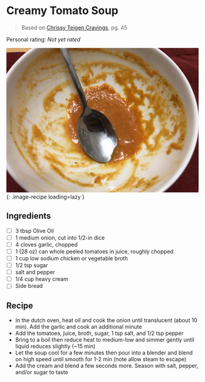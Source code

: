 # Creamy Tomato Soup

> Based on [Chrissy Teigen Cravings], pg. 45

  [Chrissy Teigen Cravings]: https://www.penguinrandomhouse.com/books/252973/cravings-by-chrissy-teigen-with-adeena-sussman/

<!-- {cts} rating=0; (User can specify rating on scale of 1-5) -->
Personal rating: *Not yet rated*
<!-- {cte} -->

<!-- {cts} name_image=creamy_tomato_soup.jpeg; (User can specify image name) -->
![creamy_tomato_soup.jpeg](./creamy_tomato_soup.jpeg){: .image-recipe loading=lazy }
<!-- {cte} -->

## Ingredients

* [ ] 3 tbsp Olive Oil
* [ ] 1 medium onion, cut into 1/2-in dice
* [ ] 4 cloves garlic, chopped
* [ ] 1 (28 oz) can whole peeled tomatoes in juice, roughly chopped
* [ ] 1 cup low sodium chicken or vegetable broth
* [ ] 1/2 tsp sugar
* [ ] salt and pepper
* [ ] 1/4 cup heavy cream
* [ ] Side bread

## Recipe

* In the dutch oven, heat oil and cook the onion until translucent (about 10 min). Add the garlic and cook an additional minute
* Add the tomatoes, juice, broth, sugar, 1 tsp salt, and 1/2 tsp pepper
* Bring to a boil then reduce heat to medium-low and simmer gently until liquid reduces slightly (~15 min)
* Let the soup cool for a few minutes then pour into a blender and blend on high speed until smooth for 1-2 min (note allow steam to escape)
* Add the cream and blend a few seconds more. Season with salt, pepper, and/or sugar to taste
